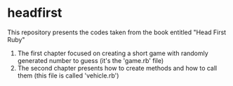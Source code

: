 # headfirst

This repository presents the codes taken from the book entitled "Head First Ruby"

1. The first chapter focused on creating a short game with randomly generated number to guess (it's the 'game.rb' file)
2. The second chapter presents how to create methods and how to call them (this file is called 'vehicle.rb')
